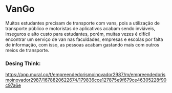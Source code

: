 # VanGo

Muitos estudantes precisam de transporte com vans, pois a utilização de transporte público e motoristas de aplicativos acabam sendo inviáveis, inseguros e alto custo para estudantes, porém, muitas vezes é difícil encontrar um serviço de van nas faculdades, empresas e escolas por falta de informação, com isso, as pessoas acabam gastando mais com outros meios de transporte.

### Desing Think:
<https://app.mural.co/t/empreendedorismoinovador2987/m/empreendedorismoinovador2987/1678820622674/179836cce127875e9f679ce46305228f90c97a6e>
